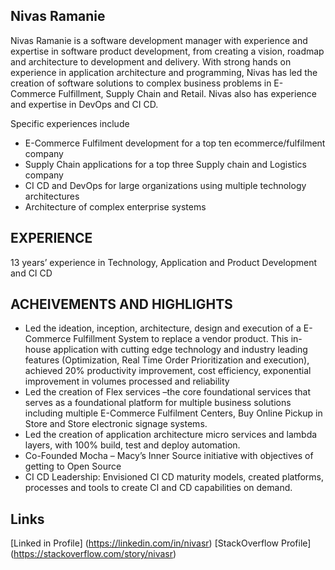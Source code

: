 ## Nivas Ramanie

Nivas Ramanie is a software development manager with experience and expertise in software product development, from creating a vision, roadmap and architecture to development and delivery. With strong hands on experience in application architecture and programming, Nivas has led the creation of software solutions to complex business problems in E-Commerce Fulfillment, Supply Chain and Retail. Nivas also has experience and expertise in DevOps and CI CD. 

Specific experiences include 
- E-Commerce Fulfilment development for a top ten ecommerce/fulfilment company
- Supply Chain applications for a top three Supply chain and Logistics company
- CI CD and DevOps for large organizations using multiple technology architectures
- Architecture of complex enterprise systems

## EXPERIENCE
13 years’ experience in Technology, Application and Product Development and CI CD

## ACHEIVEMENTS AND HIGHLIGHTS
- Led the ideation, inception, architecture, design and execution of a E-Commerce Fulfillment System to replace a vendor product. This in-house application with cutting edge technology and industry leading features (Optimization, Real Time Order Prioritization and execution), achieved 20% productivity improvement, cost efficiency, exponential improvement in volumes processed and reliability
- Led the creation of Flex services –the core foundational services that serves as a foundational platform for multiple business solutions including multiple E-Commerce Fulfilment Centers, Buy Online Pickup in Store and Store electronic signage systems.
- Led the creation of application architecture micro services and lambda layers, with 100% build, test and deploy automation. 
- Co-Founded Mocha – Macy’s Inner Source initiative with objectives of getting to Open Source
- CI CD Leadership: Envisioned CI CD maturity models, created platforms, processes and tools to create CI and CD capabilities on demand. 

## Links
[Linked in Profile] (https://linkedin.com/in/nivasr)
[StackOverflow Profile] (https://stackoverflow.com/story/nivasr)


